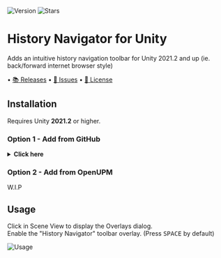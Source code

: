 <!---
This file is auto-generated by a github hook please modify .github/readme.md if you don't want to lose your work
-->
![Version](https://img.shields.io/github/package-json/v/Walter-Hulsebos/HistoryNavigatorPackage?style=for-the-badge)
![Stars](https://img.shields.io/github/stars/Walter-Hulsebos/HistoryNavigatorPackage?color=orange&style=for-the-badge)

# History Navigator for Unity
Adds an intuitive history navigation toolbar for Unity 2021.2 and up (ie. back/forward internet browser style)

• [📚 Releases](https://github.com/Walter-Hulsebos/HistoryNavigatorPackage/releases)
• [💬 Issues](https://github.com/Walter-Hulsebos/HistoryNavigatorPackage/issues)
• [📝 License](https://github.com/Walter-Hulsebos/HistoryNavigatorPackage/blob/release/1.1.0/LICENSE)

## Installation
Requires Unity **2021.2** or higher.

### Option 1 - Add from GitHub
<details>
<summary> <b>Click here</b> </summary>

- Open `Window/Package Manager`
- Click <kbd>+</kbd>
- <kbd>Add from Git URL</kbd>
- `https://github.com/Walter-Hulsebos/HistoryNavigatorPackage.git#release/1.1.0` <kbd>Add</kbd>

<b>Note that Unity doesn't give you the ability to receive updates through the Package Manager this way, you will have to update manually!!</b>
</details>

### Option 2 - Add from OpenUPM

W.I.P

## Usage
Click in Scene View to display the Overlays dialog. <br>
Enable the "History Navigator" toolbar overlay. (Press <kbd>SPACE</kbd> by default)

![Usage](readme/demo.gif?raw=true)

